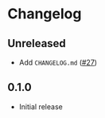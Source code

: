# Changelog

## Unreleased
- Add `CHANGELOG.md` ([#27](https://github.com/salcode/wp-fast-login/issues/27))

## 0.1.0
- Initial release
